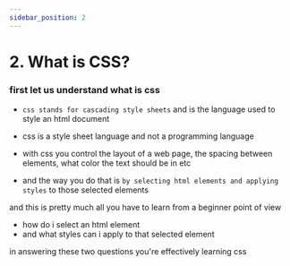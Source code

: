 ```yaml
---
sidebar_position: 2
---
```


# 2. What is CSS?

### first let us understand what is css

- `css stands for cascading style sheets` and is the language used to style an
  html document

- css is a style sheet language and not a programming language

- with css you control the layout of a web page, the spacing between elements, what color the text should be in etc

- and the way you do that is `by selecting html elements and applying styles` to
  those selected elements

and this is pretty much all you have to learn from a beginner point of view

- how do i select an html element
- and what styles can i apply to that selected
  element

in answering these two questions you're effectively learning css
